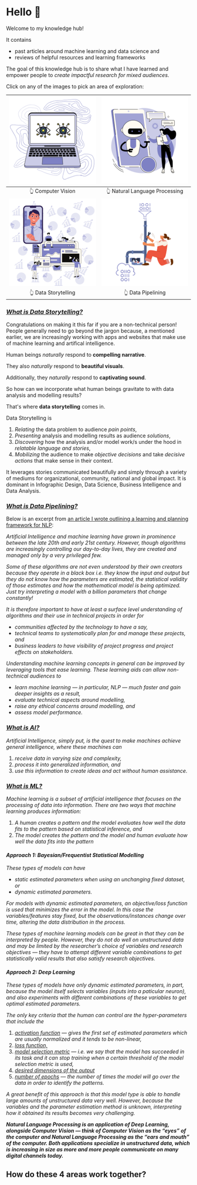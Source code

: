 # Hello 👋

Welcome to my knowledge hub!

It contains
* past articles around machine learning and data science and
* reviews of helpful resources and learning frameworks

The goal of this knowledge hub is to share what I have learned and
empower people to *create impactful research for mixed audiences*.

Click on any of the images to pick an area of exploration:

|   [![Computer Vision](./images/computer-vision.svg)](cv)   | [![Natural Language Processing](./images/NLP-chatbot.svg)](NLP) |
|:----------------------------------------------------------:|:---------------------------------------------------------------:|
|                     👆 Computer Vision                     |                 👆 Natural Language Processing                  |
| [![Data Storytelling](./images/data-storytelling.svg)](ds) |     [![Data Pipelining](./images/data-pipelining.svg)](dp)      |
|                    👆 Data Storytelling                    |                       👆 Data Pipelining                        |

### <u>_**What is Data Storytelling?**_</u>

Congratulations on making it this far if you are a non-technical person! People generally need to go beyond the jargon because, a mentioned earlier, we are increasingly working with apps and websites that make use of machine learning and artifical intelligence.

Human beings *naturally* respond to **compelling narrative**.

They also *naturally* respond to **beautiful visuals**.

Additionally, they *naturally* respond to **captivating sound**.

So how can we incorporate what human beings gravitate to with data analysis and modelling results?

That's where **data storytelling** comes in.

Data Storytelling is
1. *Relating* the data problem to audience *pain points*,
2. *Presenting* analysis and modelling results as audience *solutions*,
3. *Discovering* how the analysis and/or model work/s under the hood in *relatable language and stories*,
4. *Mobilizing* the audience to make *objective decisions* and take *decisive actions* that make sense in their context.

It leverages stories communicated beautifully and simply through a variety of mediums for organizational, community, national and global impact.
It is dominant in Infographic Design, Data Science, Business Intelligence and Data Analysis.


### <u>_**What is Data Pipelining?**_</u>




Below is an excerpt from [an article I wrote outlining a learning and planning framework for NLP](https://medium.com/@ceethinwa/delivering-success-in-natural-language-processing-projects-part-one-40c4775cf6a9):

*Artificial Intelligence and machine learning have grown in prominence between the late 20th and early 21st century. However, though algorithms are increasingly controlling our day-to-day lives, they are created and managed only by a very privileged few.*

*Some of these algorithms are not even understood by their own creators because they operate in a black box i.e. they know the input and output but they do not know how the parameters are estimated, the statistical validity of those estimates and how the mathematical model is being optimized. Just try interpreting a model with a billion parameters that change constantly!*

*It is therefore important to have at least a surface level understanding of algorithms and their use in technical projects in order for*
* *communities affected by the technology to have a say,*
* *technical teams to systematically plan for and manage these projects, and*
* *business leaders to have visibility of project progress and project effects on stakeholders.*

*Understanding machine learning concepts in general can be improved by leveraging tools that ease learning. These learning aids can allow non-technical audiences to*
* *learn machine learning — in particular, NLP — much faster and gain deeper insights as a result,*
* *evaluate technical aspects around modelling,*
* *raise any ethical concerns around modelling, and*
* *assess model performance.*

### <u>_**What is AI?**_</u>

*Artificial Intelligence, simply put, is the quest to make machines achieve general intelligence, where these machines can*
1. *receive data in varying size and complexity,*
2. *process it into generalized information, and*
3. *use this information to create ideas and act without human assistance.*

### <u>_**What is ML?**_</u>

*Machine learning is a subset of artificial intelligence that focuses on the processing of data into information.*
*There are two ways that machine learning produces information:*
1. *A human creates a pattern and the model evaluates how well the data fits to the pattern based on statistical inference, and*
2. *The model creates the pattern and the model and human evaluate how well the data fits into the pattern*

#### _**Approach 1: Bayesian/Frequentist Statistical Modelling**_

*These types of models can have*
* *static estimated parameters when using an unchanging fixed dataset, or*
* *dynamic estimated parameters.*

*For models with dynamic estimated parameters, an objective/loss function is used that minimizes the error in the model. In this case the variables/features stay fixed, but the observations/instances change over time, altering the data distribution in the process.*

*These types of machine learning models can be great in that they can be interpreted by people. However, they do not do well on unstructured data and may be limited by the researcher’s choice of variables and research objectives — they have to attempt different variable combinations to get statistically valid results that also satisfy research objectives.*

#### _**Approach 2: Deep Learning**_

*These types of models have only dynamic estimated parameters, in part, because the model itself selects variables (inputs into a paticular neuron), and also experiments with different combinations of these variables to get optimal estimated parameters.*

*The only key criteria that the human can control are the hyper-parameters that include the*
1. <u>*activation function*</u> — *gives the first set of estimated parameters which are usually normalized and it tends to be non-linear,*
2. <u>*loss function,*</u>
3. <u>*model selection metric*</u> — *i.e. we say that the model has succeeded in its task and it can stop training when a certain threshold of the model selection metric is used,*
4. <u>*desired dimensions of the output*</u>
5. <u>*number of epochs*</u> — *the number of times the model will go over the data in order to identify the patterns.*

*A great benefit of this approach is that this model type is able to handle large amounts of unstructured data very well. However, because the variables and the parameter estimation method is unknown, interpreting how it obtained its results becomes very challenging.*

_**Natural Language Processing is an application of Deep Learning, alongside Computer Vision — think of Computer Vision as the “eyes” of the computer and Natural Language Processing as the “ears and mouth” of the computer. Both applications specialize in unstructured data, which is increasing in size as more and more people communicate on many digital channels today.**_

## How do these 4 areas work together?
